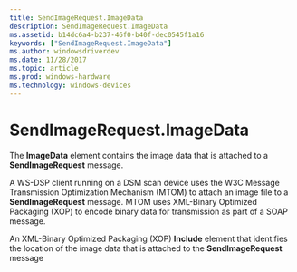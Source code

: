 ```yaml
---
title: SendImageRequest.ImageData
description: SendImageRequest.ImageData
ms.assetid: b14dc6a4-b237-46f0-b40f-dec0545f1a16
keywords: ["SendImageRequest.ImageData"]
ms.author: windowsdriverdev
ms.date: 11/28/2017
ms.topic: article
ms.prod: windows-hardware
ms.technology: windows-devices
---
```


# SendImageRequest.ImageData


The **ImageData** element contains the image data that is attached to a **SendImageRequest** message.

A WS-DSP client running on a DSM scan device uses the W3C Message Transmission Optimization Mechanism (MTOM) to attach an image file to a **SendImageRequest** message. MTOM uses XML-Binary Optimized Packaging (XOP) to encode binary data for transmission as part of a SOAP message.

An XML-Binary Optimized Packaging (XOP) **Include** element that identifies the location of the image data that is attached to the **SendImageRequest** message

 

 





